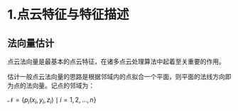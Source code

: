 # 1.点云特征与特征描述
## 法向量估计

点云法向量是最基本的点云特征，在诸多点云处理算法中起着至关重要的作用。

估计一般点云法向量的思路是根据邻域内的点拟合一个平面，则平面的法线方向即为点的法向量。记点的邻域为：

$\mathcal{N}=\left\{p_{i}\left(x_{i}, y_{i}, z_{i}\right) \mid i=1,2, \ldots, n\right\}$





